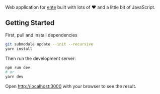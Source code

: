 Web application for [ente](https://ente.io) built with lots of ❤️ and a little bit of JavaScript.

## Getting Started

First, pull and install dependencies 
```bash
git submodule update --init --recursive
yarn install
```

Then run the development server:

```bash
npm run dev
# or
yarn dev
```

Open [http://localhost:3000](http://localhost:3000) with your browser to see the result.
